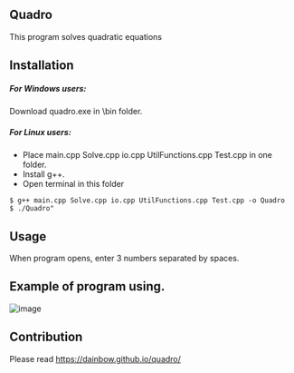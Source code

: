 ## Quadro
This program solves quadratic equations

## Installation
##### For Windows users:
Download quadro.exe in \bin folder.
##### For Linux users:
- Place main.cpp Solve.cpp io.cpp UtilFunctions.cpp Test.cpp in one folder. 
- Install g++.
- Open terminal in this folder
```
$ g++ main.cpp Solve.cpp io.cpp UtilFunctions.cpp Test.cpp -o Quadro
$ ./Quadro"
```
## Usage
When program opens, enter 3 numbers separated by spaces.

## Example of program using.
![image](https://user-images.githubusercontent.com/26509840/131129805-5a31048a-fe95-42fd-8686-4d1709f44a64.png)

## Contribution
Please read https://dainbow.github.io/quadro/
